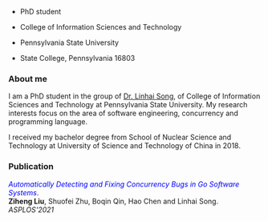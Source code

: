 * PhD student

* College of Information Sciences and Technology

* Pennsylvania State University

* State College, Pennsylvania 16803

### About me

I am a PhD student in the group of [Dr. Linhai Song](https://songlh.github.io/), of College of Information Sciences and Technology at Pennsylvania State University. My research interests focus on the area of software engineering, concurrency and programming language.

I received my bachelor degree from School of Nuclear Science and Technology at University of Science and Technology of China in 2018.

### Publication

<span style="color:blue">*Automatically Detecting and Fixing Concurrency Bugs in Go Software Systems*</span>. <br />
**Ziheng Liu**, Shuofei Zhu, Boqin Qin, Hao Chen and Linhai Song. *ASPLOS'2021*
